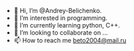 - 👋 Hi, I’m @Andrey-Belichenko.
- 👀 I’m interested in programming.
- 🌱 I’m currently learning python, C++.
- 💞️ I’m looking to collaborate on ...
- 📫 How to reach me beto2004@mail.ru

<!---
Andrey-Belichenko/Andrey-Belichenko is a ✨ special ✨ repository because its `README.md` (this file) appears on your GitHub profile.
You can click the Preview link to take a look at your changes.
--->
